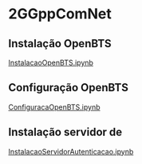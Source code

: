 # 2GGppComNet

## Instalação OpenBTS
[InstalacaoOpenBTS.ipynb](notebooks/InstalacaoOpenBTS.ipynb)

## Configuração OpenBTS
[ConfiguracaOpenBTS.ipynb](notebooks/ConfiguracaoOpenBTS.ipynb)

## Instalação servidor de 
[InstalacaoServidorAutenticacao.ipynb](notebooks/InstalacaoServidorAutenticacao.ipynb)
